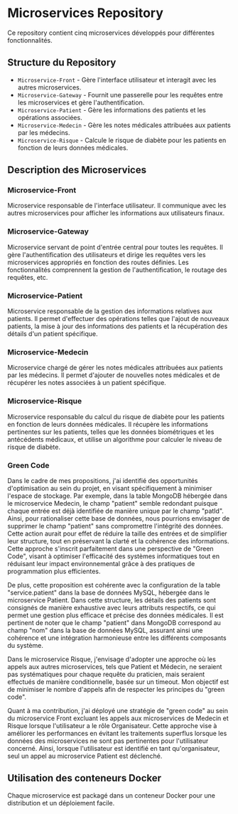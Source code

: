 # Microservices Repository

Ce repository contient cinq microservices développés pour différentes fonctionnalités.

## Structure du Repository

- `Microservice-Front` - Gère l'interface utilisateur et interagit avec les autres microservices.
- `Microservice-Gateway` - Fournit une passerelle pour les requêtes entre les microservices et gère l'authentification.
- `Microservice-Patient` - Gère les informations des patients et les opérations associées.
- `Microservice-Medecin` - Gère les notes médicales attribuées aux patients par les médecins.
- `Microservice-Risque`  - Calcule le risque de diabète pour les patients en fonction de leurs données médicales.

## Description des Microservices

### Microservice-Front

Microservice responsable de l'interface utilisateur. Il communique avec les autres microservices pour afficher les informations aux utilisateurs finaux.

### Microservice-Gateway

Microservice servant de point d'entrée central pour toutes les requêtes. Il gère l'authentification des utilisateurs et dirige les requêtes vers les microservices appropriés en fonction des routes définies. Les fonctionnalités comprennent la gestion de l'authentification, le routage des requêtes, etc.

### Microservice-Patient

Microservice responsable de la gestion des informations relatives aux patients. Il permet d'effectuer des opérations telles que l'ajout de nouveaux patients, la mise à jour des informations des patients et la récupération des détails d'un patient spécifique.

### Microservice-Medecin

Microservice chargé de gérer les notes médicales attribuées aux patients par les médecins. Il permet d'ajouter de nouvelles notes médicales et de récupérer les notes associées à un patient spécifique.

### Microservice-Risque

Microservice responsable du calcul du risque de diabète pour les patients en fonction de leurs données médicales. Il récupère les informations pertinentes sur les patients, telles que les données biométriques et les antécédents médicaux, et utilise un algorithme pour calculer le niveau de risque de diabète.

### Green Code

Dans le cadre de mes propositions, j'ai identifié des opportunités d'optimisation au sein du projet, en visant spécifiquement à minimiser l'espace de stockage. Par exemple, dans la table MongoDB hébergée dans le microservice Medecin, le champ "patient" semble redondant puisque chaque entrée est déjà identifiée de manière unique par le champ "patId". Ainsi, pour rationaliser cette base de données, nous pourrions envisager de supprimer le champ "patient" sans compromettre l'intégrité des données. Cette action aurait pour effet de réduire la taille des entrées et de simplifier leur structure, tout en préservant la clarté et la cohérence des informations. Cette approche s'inscrit parfaitement dans une perspective de "Green Code", visant à optimiser l'efficacité des systèmes informatiques tout en réduisant leur impact environnemental grâce à des pratiques de programmation plus efficientes.

De plus, cette proposition est cohérente avec la configuration de la table "service.patient" dans la base de données MySQL, hébergée dans le microservice Patient. Dans cette structure, les détails des patients sont consignés de manière exhaustive avec leurs attributs respectifs, ce qui permet une gestion plus efficace et précise des données médicales. Il est pertinent de noter que le champ "patient" dans MongoDB correspond au champ "nom" dans la base de données MySQL, assurant ainsi une cohérence et une intégration harmonieuse entre les différents composants du système.

Dans le microservice Risque, j'envisage d'adopter une approche où les appels aux autres microservices, tels que Patient et Médecin, ne seraient pas systématiques pour chaque requête du praticien, mais seraient effectués de manière conditionnelle, basée sur un timeout. Mon objectif est de minimiser le nombre d'appels afin de respecter les principes du "green code".

Quant à ma contribution, j'ai déployé une stratégie de "green code" au sein du microservice Front excluant les appels aux microservices de Medecin et Risque lorsque l'utilisateur a le rôle Organisateur. Cette approche vise à améliorer les performances en évitant les traitements superflus lorsque les données des microservices ne sont pas pertinentes pour l'utilisateur concerné. Ainsi, lorsque l'utilisateur est identifié en tant qu'organisateur, seul un appel au microservice Patient est déclenché.

## Utilisation des conteneurs Docker

Chaque microservice est packagé dans un conteneur Docker pour une distribution et un déploiement facile.
